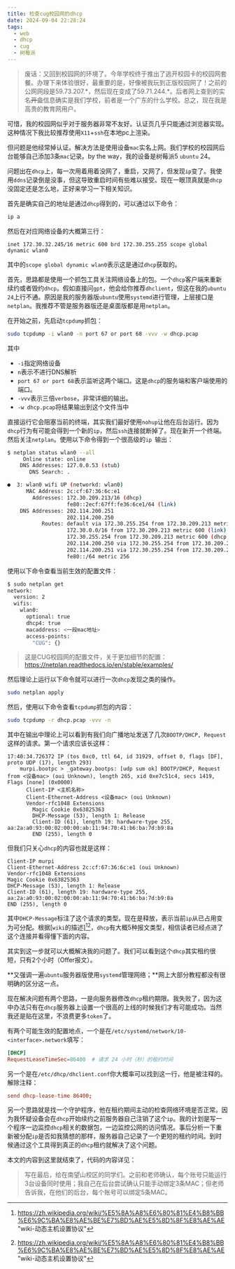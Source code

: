 ```yaml
---
title: 检查cug校园网的dhcp
date: 2024-09-04 22:28:24
tags:
  - web
  - dhcp
  - cug
  - 树莓派
---
```


> 废话：又回到校园网的环境了。今年学校终于推出了逃开校园卡的校园网套餐。办理下来体验很好，最重要的是，好像被我玩到正版校园网了！之前的公网网段是59.73.207.\*，然后现在变成了59.71.244.\*。后者网上查到的实名~~开盒~~信息确实是我们学校，前者是一个广东的什么学校。总之，现在我是高贵的教育网用户。

可惜，我的校园网似乎对于服务器非常不友好。认证页几乎只能通过浏览器实现。这种情况下我比较推荐使用`X11`+`ssh`在本地pc上渲染。

但问题是他经常掉认证。解决方法是使用设备`mac`实名上网。我们学校的校园网后台能够自己添加3条`mac`记录。by the way，我的设备是树莓派5 `ubuntu` 24。

问题出在`dhcp`上，每一次用着用着没网了，重启，又网了，但发现`ip`变了。我使用`ddns`记录倒是没事，但这导致重启时间有些难以接受。现在一眼顶真就是`dhcp`没固定还是怎么地，正好来学习一下相关知识。

首先是确实自己的地址是通过`dhcp`得到的，可以通过以下命令：

```bash
ip a
```

然后在对应网络设备的大概第三行：

```\\
inet 172.30.32.245/16 metric 600 brd 172.30.255.255 scope global dynamic wlan0
```

其中的`scope global dynamic wlan0`表示这是通过`dhcp`获取的。

首先，思路都是使用一个抓包工具关注网络设备上的包。一个`dhcp`客户端来重新续约或者毁约`dhcp`。假如直接问`gpt`，他会给你推荐`dhclient`，但这在我的`ubuntu 24`上行不通。原因是我的服务器版`ubuntu`使用`systemd`进行管理，上层接口是`netplan`。我推荐不管是服务器版还是桌面版都是用`netplan`。

在开始之前，先启动`tcpdump`抓包：

```bash
sudo tcpdump -i wlan0 -n port 67 or port 68 -vvv -w dhcp.pcap
```

其中

* `-i`指定网络设备
* `n`表示不进行DNS解析
* `port 67 or port 68`表示监听这两个端口。这是`dhcp`的服务端和客户端使用的端口。
* `-vvv`表示三倍`verbose`，非常详细的输出。
* `-w dhcp.pcap`将结果输出到这个文件当中

直接运行它会阻塞当前的终端，其实我们最好使用`nohup`让他在后台运行。因为`dhcp`行为有可能会得到一个新的`ip`，然后`ssh`连接就断掉了。现在新开一个终端。然后关注`netplan`。使用以下命令得到一个很高级的`ip `输出：

```bash
$ netplan status wlan0 --all
     Online state: online
    DNS Addresses: 127.0.0.53 (stub)
       DNS Search: .

●  3: wlan0 wifi UP (networkd: wlan0)
      MAC Address: 2c:cf:67:36:6c:e1
        Addresses: 172.30.209.213/16 (dhcp)
                   fe80::2ecf:67ff:fe36:6ce1/64 (link)
    DNS Addresses: 202.114.200.251
                   202.114.200.250
           Routes: default via 172.30.255.254 from 172.30.209.213 metric 600 (dhcp)
                   172.30.0.0/16 from 172.30.209.213 metric 600 (link)
                   172.30.255.254 from 172.30.209.213 metric 600 (dhcp, link)
                   202.114.200.250 via 172.30.255.254 from 172.30.209.213 metric 600 (dhcp)
                   202.114.200.251 via 172.30.255.254 from 172.30.209.213 metric 600 (dhcp)
                   fe80::/64 metric 256
```

使用以下命令查看当前生效的配置文件：

```bash
$ sudo netplan get
network:
  version: 2
  wifis:
    wlan0:
      optional: true
      dhcp4: true
      macaddress: <一段mac地址>
      access-points:
        "CUG": {}
```

> 这是CUG校园网的配置文件，关于更加细节的配置：https://netplan.readthedocs.io/en/stable/examples/

然后理论上运行以下命令就可以进行一次`dhcp`发现之类的操作。

```bash
sudo netplan apply
```

然后，使用以下命令查看`tcpdump`抓包的内容：

```bash
sudo tcpdump -r dhcp.pcap -vvv -n
```

其中在输出中理论上可以看到有我们向广播地址发送了几次`BOOTP/DHCP, Request`这样的请求。第一个请求应该长这样：

```pcap
17:40:34.726372 IP (tos 0xc0, ttl 64, id 31929, offset 0, flags [DF], proto UDP (17), length 293)
    murpi.bootpc > _gateway.bootps: [udp sum ok] BOOTP/DHCP, Request from <设备mac> (oui Unknown), length 265, xid 0xe7c51c4, secs 1419, Flags [none] (0x0000)
	  Client-IP <主机名称>
	  Client-Ethernet-Address <设备mac> (oui Unknown)
	  Vendor-rfc1048 Extensions
	    Magic Cookie 0x63825363
	    DHCP-Message (53), length 1: Release
	    Client-ID (61), length 19: hardware-type 255, aa:2a:a0:93:00:02:00:00:ab:11:94:70:41:b6:ba:7d:b9:8a
	    END (255), length 0
```

但我们只关心`dhcp`的内容也就是这样：

```pcap
Client-IP murpi
Client-Ethernet-Address 2c:cf:67:36:6c:e1 (oui Unknown)
Vendor-rfc1048 Extensions
Magic Cookie 0x63825363
DHCP-Message (53), length 1: Release
Client-ID (61), length 19: hardware-type 255, aa:2a:a0:93:00:02:00:00:ab:11:94:70:41:b6:ba:7d:b9:8a
END (255), length 0
```

其中`DHCP-Message`标注了这个请求的类型。现在是释放，表示当前`ip`从已占用变为可分配。根据[`wiki`的描述][^1][^1]，`dhcp`有大概5种报文类型，相信读者已经点进了这个连接并看得懂下面的内容。

其实到这一步就可以大概解决我的问题了。我们可以看到这个`dhcp`其实租约很短，只有2个小时（Offer报文）。

**又强调一遍`ubuntu`服务器版使用`systemd`管理网络；**网上大部分教程都没有很明确的区分这一点。

现在解决问题有两个思路，一是向服务器修改`dhcp`租约期限。我失败了，因为这中办法只有在`dhcp`服务器上设置一个很高的上线的时候我们才有可能成功。当然我还是贴在这里，不浪费更多`token`了。

有两个可能生效的配置地点，一个是在`/etc/systemd/network/10-<interface>.network`填写：

```toml
[DHCP]
RequestLeaseTimeSec=86400  # 请求 24 小时（秒）的租约时间
```

另一个是在`/etc/dhcp/dhclient.conf`你大概率可以找到这一行，他是被注释的。解除注释：

```conf
send dhcp-lease-time 86400;
```

另一个思路就是找一个守护程序，他在租约期间主动的检查网络环境是否正常。因为我怀疑设备会在`dhcp`开始续约之前服务器自己注销了这个`ip`。我的计划是写一个程序一边监控`dhcp`相关的数据包，一边监控公网的访问情况。事后分析一下重新被分配`ip`是否如我猜想的那样，服务器自己记录了一个更短的租约时间。到时候通过这个工具得到真正的`dhcp`租约就解决了这个问题。

本文的内容到这里就结束了，代码的内容详见：

> 写在最后，给在南望山校区的同学们。之前和老师确认，每个账号只能运行3台设备同时使用；我自己在后台尝试确认只能手动绑定3条MAC；但老师告诉我，在他们的后台，每个账号可以绑定5条MAC。

[^1]: https://zh.wikipedia.org/wiki/%E5%8A%A8%E6%80%81%E4%B8%BB%E6%9C%BA%E8%AE%BE%E7%BD%AE%E5%8D%8F%E8%AE%AE "wiki-动态主机设置协议"
[^2]: https://www.cnblogs.com/wongbingming/p/13212306.html "很好的tcpdump使用指南"